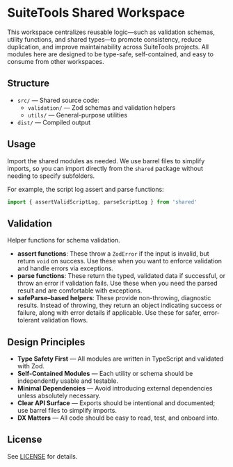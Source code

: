 # SuiteTools Shared Workspace

This workspace centralizes reusable logic—such as validation schemas, utility functions, and shared types—to promote consistency, reduce duplication, and improve maintainability across SuiteTools projects. All modules here are designed to be type-safe, self-contained, and easy to consume from other workspaces.

## Structure

- `src/` — Shared source code:
  - `validation/` — Zod schemas and validation helpers
  - `utils/` — General-purpose utilities
- `dist/` — Compiled output

## Usage

Import the shared modules as needed. We use barrel files to simplify imports, so you can import directly from the `shared` package without needing to specify subfolders.

For example, the script log assert and parse functions:

```ts
import { assertValidScriptLog, parseScriptLog } from 'shared'
```

## Validation

Helper functions for schema validation.

- **assert functions**: These throw a `ZodError` if the input is invalid, but return `void` on success. Use these when you want to enforce validation and handle errors via exceptions.
- **parse functions**: These return the typed, validated data if successful, or throw an error if validation fails. Use these when you need the parsed result and are comfortable with exceptions.
- **safeParse–based helpers**: These provide non-throwing, diagnostic results. Instead of throwing, they return an object indicating success or failure, along with error details if applicable. Use these for safer, error-tolerant validation flows.

## Design Principles

- **Type Safety First** — All modules are written in TypeScript and validated with Zod.
- **Self-Contained Modules** — Each utility or schema should be independently usable and testable.
- **Minimal Dependencies** — Avoid introducing external dependencies unless absolutely necessary.
- **Clear API Surface** — Exports should be intentional and documented; use barrel files to simplify imports.
- **DX Matters** — All code should be easy to read, test, and onboard into.

## License

See [LICENSE](./LICENSE) for details.
